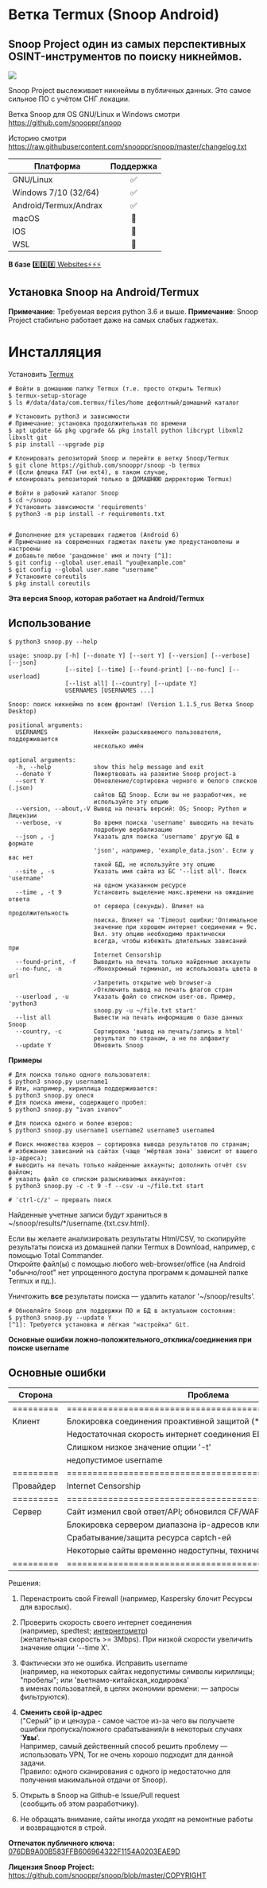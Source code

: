 Ветка Termux (Snoop Android)
===========================

## Snoop Project один из самых перспективных OSINT-инструментов по поиску никнеймов.

<img src="https://raw.githubusercontent.com/snooppr/snoop/termux/images/snoop.png" />

Snoop Project выслеживает никнеймы в публичных данных. Это самое сильное ПО с учётом СНГ локации.

Ветка Snoop для OS GNU/Linux и Windows смотри https://github.com/snooppr/snoop

Историю смотри
https://raw.githubusercontent.com/snooppr/snoop/master/changelog.txt

| Платформа             | Поддержка |
|-----------------------|:---------:|
| GNU/Linux             |     ✅    |
| Windows 7/10 (32/64)  |     ✅    |
| Android/Termux/Andrax |     ✅    |
| macOS                 |     🚫    |
| IOS                   |     🚫    |
| WSL                   |     🚫    |

**В базе** [8️⃣8️⃣8️⃣ Websites⚡️⚡️⚡️](https://github.com/snooppr/snoop/blob/master/websites.md "Database Snoop")

## Установка Snoop на Android/Termux

**Примечание**: Требуемая версия python 3.6 и выше.
**Примечание**: Snoop Project стабильно работает даже на самых слабых гаджетах.  

# Инсталляция
Установить [Termux](https://play.google.com/store/apps/details?id=com.termux&hl=en "Google Play")  
```
# Войти в домашнюю папку Termux (т.е. просто открыть Termux)
$ termux-setup-storage
$ ls #/data/data/com.termux/files/home дефолтный/домашний каталог

# Установить python3 и зависимости
# Примечание: установка продолжительная по времени
$ apt update && pkg upgrade && pkg install python libcrypt libxml2 libxslt git
$ pip install --upgrade pip

# Клонировать репозиторий Snoop и перейти в ветку Snoop/Termux
$ git clone https://github.com/snooppr/snoop -b termux
# (Если флешкa FAT (ни ext4), в таком случае,
# клонировать репозиторий только в ДОМАШНЮЮ дирректорию Termux)

# Войти в рабочий каталог Snoop
$ cd ~/snoop
# Установить зависимости 'requirements'
$ python3 -m pip install -r requirements.txt


# Дополнение для устаревших гаджетов (Android 6)
# Примечание на современных гаджетах пакеты уже предустановлены и настроены
# добавьте любое 'рандомное' имя и почту [^1]:
$ git config --global user.email "you@example.com"
$ git config --global user.name "username"
# Установите coreutils
$ pkg install coreutils
```
**Эта версия Snoop, которая работает на Android/Termux**

## Использование
```
$ python3 snoop.py --help

usage: snoop.py [-h] [--donate Y] [--sort Y] [--version] [--verbose] [--json]
                [--site] [--time] [--found-print] [--no-func] [--userload]
                [--list all] [--country] [--update Y]
                USERNAMES [USERNAMES ...]

Snoop: поиск никнейма по всем фронтам! (Version 1.1.5_rus Ветка Snoop Desktop)

positional arguments:
  USERNAMES             Никнейм разыскиваемого пользователя, поддерживается
                        несколько имён

optional arguments:
  -h, --help            show this help message and exit
  --donate Y            Пожертвовать на развитие Snoop project-а
  --sort Y              Обновление/сортировка черного и белого списков (.json)
                        сайтов БД Snoop. Если вы не разработчик, не
                        используйте эту опцию
  --version, --about,-V Вывод на печать версий: OS; Snoop; Python и Лицензии
  --verbose, -v         Во время поиска 'username' выводить на печать
                        подробную вербализацию
  --json , -j           Указать для поиска 'username' другую БД в формате
                        'json', например, 'example_data.json'. Если у вас нет
                        такой БД, не используйте эту опцию
  --site , -s           Указать имя сайта из БС '--list all'. Поиск 'username'
                        на одном указанном ресурсе
  --time , -t 9         Установить выделение макс.времени на ожидание ответа
                        от сервера (секунды). Влияет на продолжительность
                        поиска. Влияет на 'Timeout ошибки:'Оптимальное
                        значение при хорошем интернет соединении = 9с.
                        Вкл. эту опцию необходимо практически
                        всегда, чтобы избежать длительных зависаний при
                        Internet Censorship
  --found-print, -f     Выводить на печать только найденные аккаунты
  --no-func, -n         ✓Монохромный терминал, не использовать цвета в url
                        ✓Запретить открытие web browser-а
                        ✓Отключить вывод на печать флагов стран
  --userload , -u       Указать файл со списком user-ов. Пример, 'python3
                        snoop.py -u ~/file.txt start'
  --list all            Вывести на печать информацию о базе данных Snoop
  --country, -c         Сортировка 'вывод на печать/запись в html'
                        результат по странам, а не по алфавиту
  --update Y            Обновить Snoop
```

**Примеры**
```
# Для поиска только одного пользователя:
$ python3 snoop.py username1
# Или, например, кириллица поддерживается:
$ python3 snoop.py олеся
# Для поиска имени, содержащего пробел:
$ python3 snoop.py "ivan ivanov"

# Для поиска одного и более юзеров:
$ python3 snoop.py username1 username2 username3 username4

# Поиск множества юзеров — сортировка вывода результатов по странам;
# избежание зависаний на сайтах (чаще 'мёртвая зона' зависит от вашего ip-адреса);
# выводить на печать только найденные аккаунты; дополнить отчёт csv файлом;
# указать файл со списком разыскиваемых аккаунтов:
$ python3 snoop.py -с -t 9 -f --csv -u ~/file.txt start

# 'ctrl-c/z' — прервать поиск
```
Найденные учетные записи будут храниться в ~/snoop/results/*/username.{txt.csv.html}.

Если вы желаете анализировать результаты Html/CSV, то скопируйте результаты поиска из домашней папки Termux в Download, например, с помощью Total Commander.  
Откройте файл(ы) с помощью любого web-browser/office (на Android "обычно/root" нет упрощенного доступа программ к домашней папке Termux и пд.).  

Уничтожить **все** результаты поиска — удалить каталог '~/snoop/results'.
```
# Обновляйте Snoop для поддержки ПО и БД в актуальном состоянии:
$ python3 snoop.py --update Y
[^1]: Требуется установка и лёгкая "настройка" Git.
```

**Основные ошибки ложно-положительного_отклика/соединения при поиске username**


## Основные ошибки
|  Сторона  |                         Проблема                        | Решение |
|-----------|-------------------------------------------------------- |:-------:|
| ========= | ======================================================= | ======= |
| Клиент    | Блокировка соединения проактивной защитой (*Kaspersky)  |    1    |
|           | Недостаточная скорость интернет соединения EDGE / 3G    |    2    |
|           | Слишком низкое значение опции '-t'                      |    2    |
|           | недопустимое username                                   |    3    |
| ========= | ======================================================= | ======= |
| Провайдер | Internet Censorship                                     |    4    |
| ========= | ======================================================= | ======= |
| Сервер    | Cайт изменил свой ответ/API; обновился CF/WAF           |    5    |
|           | Блокировка сервером диапазона ip-адресов клиента        |    4    |
|           | Срабатывание/защита ресурса captch-ей                   |    4    |
|           | Некоторые сайты временно недоступны, технические работы |    6    |
| ========= | ======================================================= | ======= |

Решения:
1. Перенастроить свой Firewall (например, Kaspersky блочит Ресурсы для взрослых).

2. Проверить скорость своего интернет соединения  
(например, spedtest; [интернетометр](https://yandex.ru/internet/ "yandex"))  
(желательная скорость >= 3Mbps). При низкой скорости увеличить значение опции '--time X'.

3. Фактически это не ошибка. Исправить username  
(например, на некоторых сайтах недопустимы символы кириллицы; "пробелы"; или 'вьетнамо-китайская_кодировка'  
в именах пользоватлей, в целях экономии времени: — запросы фильтруются).

4. **Сменить свой ip-адрес**  
("Серый" ip и цензура - самое частое из-за чего вы получаете ошибки пропуска/ложного срабатывания/и в некоторых случаях '**Увы**'.  
Например, самый действенный способ решить проблему — использовать VPN, Tor не очень хорошо подходит для данной задачи.  
Правило: одного сканирования с одного ip недостаточно для получения макимальной отдачи от Snoop).

5. Открыть в Snoop на Github-e Issue/Pull request  
(сообщить об этом разработчику).

6. Не обращать внимание, сайты иногда уходят на ремонтные работы и возвращаются в строй.

**Отпечаток публичного ключа:**	[076DB9A00B583FFB606964322F1154A0203EAE9D](https://raw.githubusercontent.com/snooppr/snoop/master/PublicKey.asc "pgp key")

**Лицензия Snoop Project:** https://github.com/snooppr/snoop/blob/master/COPYRIGHT
